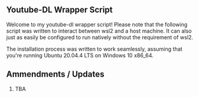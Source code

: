 
## Youtube-DL Wrapper Script
Welcome to my youtube-dl wrapper script! Please note that the following script was written to interact between wsl2 and a host machine. 
It can also just as easily be configured to run natively without the requirement of wsl2. 

The installation process was written to work seamlessly, assuming that you're running Ubuntu 20.04.4 LTS on Windows 10 x86_64.

## Ammendments / Updates
1. TBA
